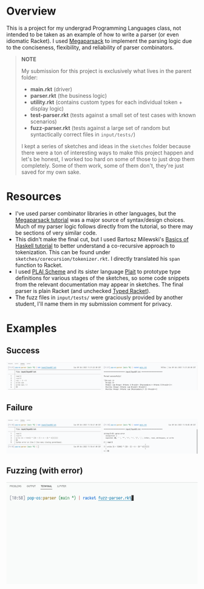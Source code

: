 # Overview

This is a project for my undergrad Programming Languages class, not intended to be taken as an example of how to write a parser (or even idiomatic Racket). I used [Megaparsack](https://docs.racket-lang.org/megaparsack/) to implement the parsing logic due to the conciseness, flexibility, and reliability of parser combinators.

> **NOTE**
> 
> My submission for this project is exclusively what lives in the parent folder:
> - **main.rkt** (driver)
> - **parser.rkt** (the business logic)
> - **utility.rkt** (contains custom types for each individual token + display logic)
> - **test-parser.rkt** (tests against a small set of test cases with known scenarios) 
> - **fuzz-parser.rkt** (tests against a large set of random but syntactically correct files in `input/tests/`)
> 
> I kept a series of sketches and ideas in the `sketches` folder because there were a ton of interesting ways to make this project happen and let's be honest, I worked too hard on some of those to just drop them completely. Some of them work, some of them don't, they're just saved for my own sake.

# Resources

- I've used parser combinator libraries in other languages, but the [Megaparsack tutorial](https://docs.racket-lang.org/megaparsack/) was a major source of syntax/design choices. Much of my parser logic follows directly from the tutorial, so there may be sections of very similar code.
- This didn't make the final cut, but I used Bartosz Milewski's [Basics of Haskell tutorial](https://www.schoolofhaskell.com/user/bartosz/basics-of-haskell/7-tokenizer-higher-order-functions) to better understand a co-recursive approach to tokenization. This can be found under `sketches/corecursion/tokenizer.rkt`. I directly translated his `span` function to Racket.
- I used [PLAI Scheme](https://docs.racket-lang.org/plai/plai-scheme.html) and its sister language [Plait](https://docs.racket-lang.org/plait/index.html) to prototype type definitions for various stages of the sketches, so some code snippets from the relevant documentation may appear in sketches. The final parser is plain Racket (and unchecked [Typed Racket](https://docs.racket-lang.org/ts-reference/index.html)).
- The fuzz files in `input/tests/` were graciously provided by another student, I'll name them in my submission comment for privacy.

# Examples

## Success

![An example of a successful parse showing the input file and the error message produced.](demonstrations/input07-success.png)

## Failure

![An example of a failed parse showing the input file and the error message produced.](demonstrations/input03-failure.png)

## Fuzzing (with error)

![GIF demonstrating a successful run of the fuzz tests with an error introduced in the final file.](demonstrations/fuzzer.gif)